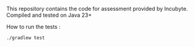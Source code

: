 This repository contains the code for assessment provided by Incubyte.
Compiled and tested on Java 23+

How to run the tests : 

```
./gradlew test

```
